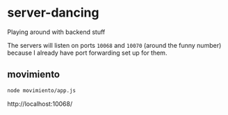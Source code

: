 # server-dancing

Playing around with backend stuff

The servers will listen on ports `10068` and `10070` (around the funny number)
because I already have port forwarding set up for them.

## movimiento

```sh
node movimiento/app.js
```

http://localhost:10068/
